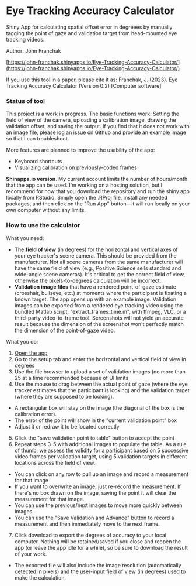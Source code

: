 # Eye Tracking Accuracy Calculator
Shiny App for calculating spatial offset error in degreees by manually tagging the point of gaze and validation target from head-mounted eye tracking videos.

Author: John Franchak 

[https://john-franchak.shinyapps.io/Eye-Tracking-Accuracy-Calculator/](https://john-franchak.shinyapps.io/Eye-Tracking-Accuracy-Calculator/) 

If you use this tool in a paper, please cite it as: Franchak, J. (2023). Eye Tracking Accuracy Calculator (Version 0.2) [Computer software] 

### Status of tool

This project is a work in progress. The basic functions work: Setting the field of view of the camera, uploading a calibration image, drawing the validation offset, and saving the output. If you find that it does not work with an image file, please log an issue on Github and provide an example image so that I can troubleshoot. 

More features are planned to improve the usability of the app:
- Keyboard shortcuts
- Visualizing calibration on previously-coded frames

**Shinapps.io version**. My current account limits the number of hours/month that the app can be used. I'm working on a hosting solution, but I recommend for now that you download the repository and run the shiny app locally from RStudio. Simply open the .RProj file, install any needed packages, and then click on the "Run App" button—it will run locally on your own computer without any limits.

### How to use the calculator

What you need:
- The **field of view** (in degrees) for the horizontal and vertical axes of your eye tracker's scene camera. This should be provided from the manufacturer. Not all scene cameras from the same manufacturer will have the same field of view (e.g., Positive Science sells standard and wide-angle scene cameras). It's critical to get the correct field of view, otherwise the pixels-to-degrees calculation will be incorrect.
- **Validation image files** that have a rendered point-of-gaze estimate (crosshair, bullseye, etc.) at moments where the participant is fixating a known target. The app opens up with an example image. Validation images can be exported from a rendered eye tracking video using the bundled Matlab script, "extract_frames_time.m", with ffmpeg, VLC, or a third-party video-to-frame tool. Screenshots will not yield an accurate result because the dimension of the screenshot won't perfectly match the dimension of the point-of-gaze video. 

What you do:
1. [Open the app](https://john-franchak.shinyapps.io/Eye-Tracking-Accuracy-Calculator/)
2. Go to the setup tab and enter the horizontal and vertical field of view in degrees
3. Use the file browser to upload a set of validation images (no more than 25 at a time recommended because of UI limits
4. Use the mouse to drag between the actual point of gaze (where the eye tracker estimates that the participant is looking) and the validation target (where they are supposed to be looking). 
  * A rectangular box will stay on the image (the diagonal of the box is the calibration error). 
  * The error of the point will show in the "current validation point" box 
  * Adjust it or redraw it to be located correctly 
5. Click the "save validation point to table" button to accept the point
6. Repeat steps 3-5 with additional images to populate the table. As a rule of thumb, we assess the validity for a participant based on 5 successive video frames per validation target, using 5 validation targets in different locations across the field of view. 
  * You can click on any row to pull up an image and record a measurement for that image 
  * If you want to overwrite an image, just re-record the measurement. If there's no box drawn on the image, saving the point it will clear the measurement for that image. 
  * You can use the previous/next images to move more quickly between images. 
  * You can use the "Save Validation and Advance" button to record a measurement and then immediately move to the next frame. 
7. Click download to export the degrees of accuracy to your local computer. Nothing will be retained/saved if you close and reopen the app (or leave the app idle for a while), so be sure to download the result of your work. 
  * The exported file will also include the image resolution (automatically detected in pixels) and the user-input field of view (in degrees) used to make the calculation.   

